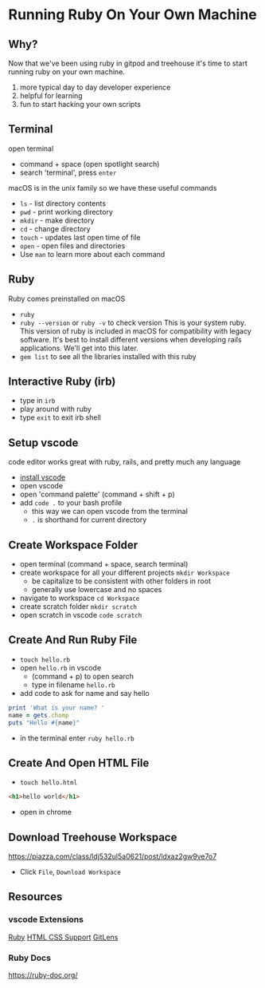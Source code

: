 # Running Ruby On Your Own Machine


## Why?
Now that we've been using ruby in gitpod and treehouse it's time to start running ruby on your own machine.
1. more typical day to day developer experience
2. helpful for learning
3. fun to start hacking your own scripts


## Terminal
open terminal
* command + space (open spotlight search)
* search 'terminal', press `enter`

macOS is in the unix family so we have these useful commands
* `ls` - list directory contents
* `pwd` - print working directory
* `mkdir` - make directory
* `cd` - change directory
* `touch` - updates last open time of file
* `open` - open files and directories
* Use `man` to learn more about each command


## Ruby
Ruby comes preinstalled on macOS
* `ruby`
* `ruby --version` or `ruby -v` to check version
This is your system ruby. This version of ruby is included in macOS for compatibility with legacy software. 
 It's best to install different versions when developing rails applications. We'll get into this later.
* `gem list` to see all the libraries installed with this ruby


## Interactive Ruby (irb)
* type in `irb`
* play around with ruby
* type `exit` to exit irb shell


## Setup vscode
code editor
works great with ruby, rails, and pretty much any language

* [install vscode](https://code.visualstudio.com/)
* open vscode
* open 'command palette' (command + shift + p)
* add `code .` to your bash profile
  * this way we can open vscode from the terminal
  * `.` is shorthand for current directory


## Create Workspace Folder
* open terminal (command + space, search terminal)
* create workspace for all your different projects `mkdir Workspace`
  * be capitalize to be consistent with other folders in root
  * generally use lowercase and no spaces
* navigate to workspace `cd Workspace`
* create scratch folder `mkdir scratch`
* open scratch in vscode `code scratch`


## Create And Run Ruby File
* `touch hello.rb`
* open `hello.rb` in vscode
  * (command + p) to open search
  * type in filename `hello.rb`
* add code to ask for name and say hello

```ruby
print 'What is your name? '
name = gets.chomp
puts "Hello #{name}"
```

* in the terminal enter `ruby hello.rb`


## Create And Open HTML File
* `touch hello.html`
```html
<h1>hello world</h1>
```
* open in chrome


## Download Treehouse Workspace
https://piazza.com/class/ldj532ul5a0621/post/ldxaz2gw9ve7o7
* Click `File`, `Download Workspace`


## Resources

### vscode Extensions
[Ruby](https://marketplace.visualstudio.com/items?itemName=rebornix.Ruby)
[HTML CSS Support](https://marketplace.visualstudio.com/items?itemName=ecmel.vscode-html-css)
[GitLens](https://marketplace.visualstudio.com/items?itemName=eamodio.gitlens)


### Ruby Docs
https://ruby-doc.org/
